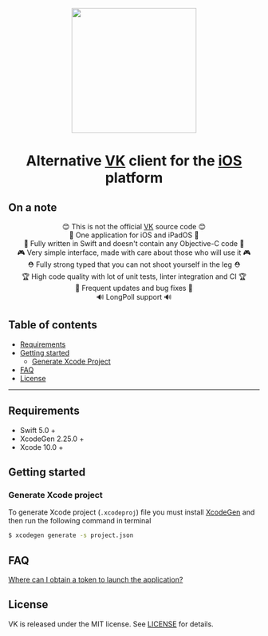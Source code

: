 <p align="center">
    <img src="https://user-images.githubusercontent.com/63432275/147153580-e44b96e1-7ed4-4ea4-a84c-c563f8136fdc.png" width="250"/>
</p>

<!---

<p align="center">
    <a href="http://cocoadocs.org/docsets/SwiftyVK">
    <img src="https://img.shields.io/cocoapods/p/SwiftyVK.svg?style=flat" alt="Platform">
  </a>
  <a href="https://developer.apple.com/swift/">
    <img src="https://img.shields.io/badge/Swift-5.0-orange.svg?style=flat" alt="Swift">
  </a>
    <a href="https://vk.com/dev/versions">
    <img src="https://img.shields.io/badge/VK_API->5.92-blue.svg?style=flat" alt="VK API">
  </a>
    <a href="https://cocoapods.org/pods/SwiftyVK">
    <img src="https://img.shields.io/cocoapods/v/SwiftyVK.svg?style=flat" alt="Cocoapods compatible">
  </a>
    <a href="https://github.com/Carthage/Carthage">
    <img src="https://img.shields.io/badge/Carthage-supported-brightgreen.svg" alt="Carthage compatible">
  </a>
    <a href="./LICENSE.txt">
    <img src="https://img.shields.io/badge/license-MIT-lightgrey.svg" alt="License">
  </a>
</p>
<p align="center">
    <a href="https://travis-ci.org/SwiftyVK/SwiftyVK">
    <img src="https://travis-ci.org/SwiftyVK/SwiftyVK.svg?branch=master" alt="Build status">
  </a>
    <a href="https://codecov.io/gh/SwiftyVK/SwiftyVK">
    <img src="https://codecov.io/gh/SwiftyVK/SwiftyVK/branch/master/graph/badge.svg" alt="Codecov" />
  </a>
    <a href="https://codebeat.co/projects/github-com-swiftyvk-swiftyvk-master">
    <img src="https://codebeat.co/badges/e9f1cca3-b81d-4c6d-9129-50205465cb8a" alt="Codebeat" >
  </a>
  <a href="https://houndci.com">
    <img src="https://img.shields.io/badge/Reviewed_by-Hound-8E64B0.svg" alt="Reviewed by Hound" >
  </a>
</p>
<p align="center">
   <a href="https://money.yandex.ru/to/41001399791481">
    <img src="https://img.shields.io/badge/Donate-💰-lightgrey.svg" alt="Donale">
   </a>
</p>

--->

<h1 align="center">Alternative <a href="https://vk.com">VK</a> client for the <a href="https://www.apple.com/ios">iOS</a> platform</h1>

## On a note

<p align="center">
😊 This is not the official <a href="https://apps.apple.com/us/app/vk-social-network/id564177498">VK</a> source code 😊<br />
🍏 One application for iOS and iPadOS 🍏<br />
🤘 Fully written in Swift and doesn't contain any Objective-C code 🤘<br />
🎮 Very simple interface, made with care about those who will use it 🎮<br />
⛑ Fully strong typed that you can not shoot yourself in the leg ⛑<br />
🏆 High code quality with lot of unit tests, linter integration and CI 🏆<br />
🚀 Frequent updates and bug fixes 🚀<br />
🔊 LongPoll support 🔊<br />
</p>

## Table of contents
* [Requirements](#requirements)
* [Getting started](#getting-started)
  - [Generate Xcode Project](#generate-xcode-project)
* [FAQ](#faq)
* [License](#license)



----
## **Requirements**
* Swift 5.0 +
* XcodeGen 2.25.0 +
* Xcode 10.0 +

## **Getting started**
### Generate Xcode project

To generate Xcode project (`.xcodeproj`) file you must install [XcodeGen](https://github.com/yonaskolb/XcodeGen) and then run the following command in terminal

```bash
$ xcodegen generate -s project.json
```

## **FAQ**

[Where can I obtain a token to launch the application?](https://github.com/cocoexe/VK/wiki/FAQ#where-can-i-get-a-token-to-launch-the-application)

## **License**

VK is released under the MIT license.
See [LICENSE](./LICENSE.txt) for details.
